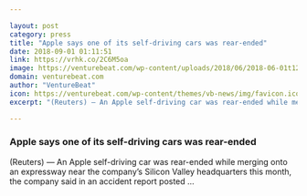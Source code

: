 ```yaml
---

layout: post
category: press
title: "Apple says one of its self-driving cars was rear-ended"
date: 2018-09-01 01:11:51
link: https://vrhk.co/2C6M5oa
image: https://venturebeat.com/wp-content/uploads/2018/06/2018-06-01t122505z_1_lynxnpee5037a_rtroptp_4_eu-apple-taxation.jpg?fit=3500%2C2311&strip=all
domain: venturebeat.com
author: "VentureBeat"
icon: https://venturebeat.com/wp-content/themes/vb-news/img/favicon.ico
excerpt: "(Reuters) — An Apple self-driving car was rear-ended while merging onto an expressway near the company’s Silicon Valley headquarters this month, the company said in an accident report posted …"

---
```


### Apple says one of its self-driving cars was rear-ended

(Reuters) — An Apple self-driving car was rear-ended while merging onto an expressway near the company’s Silicon Valley headquarters this month, the company said in an accident report posted …
